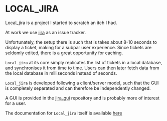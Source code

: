 LOCAL_JIRA
=====

Local_jira is a project I started to scratch an itch I had.

At work we use [jira](https://www.atlassian.com/software/jira) as an issue tracker.

Unfortunately, the setup there is such that is takes about 8-10 seconds to display a ticket, making for
a subpar user experience. Since tickets are seldomly edited, there is a great opportunity for caching.

`Local_jira` at its core simply replicates the list of tickets in a local database, and synchronises it from
time to time. Users can then later fetch data from the local database in milliseconds instead of seconds.

`Local_jira` is developed following a client/server model, such that the GUI is completely separated and can
therefore be independently changed.

A GUI is provided in the [jira_gui](https://codeberg.org/s-d-m/jira_gui) repository and is probably more of
interest for a user.

The documentation for `Local_jira` itself is available [here](https://s-d-m.codeberg.page/local_jira/)


